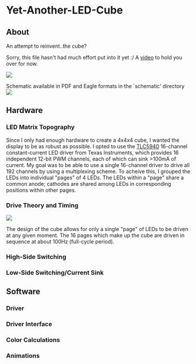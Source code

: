 Yet-Another-LED-Cube
====================

About
-----
An attempt to reinvent..the cube? 

Sorry, this file hasn't had much effort put into it yet :/ A [video](https://fastl.io/eX6) to hold you over for now.

![](https://raw.github.com/bradley219/Yet-Another-LED-Cube/master/misc/IMG604.jpg) 

Schematic available in PDF and Eagle formats in the \`schematic' directory
![](https://raw.github.com/bradley219/Yet-Another-LED-Cube/master/schematic/Yet-Another-LED-Cube.sch.jpg)


Hardware
--------

### LED Matrix Topography

Since I only had enough hardware to create a 4x4x4 cube, I wanted the display to be as robust as
possible. I opted to use the [TLC5940](http://www.ti.com/product/tlc5940) 16-channel constant-current LED driver from Texas
Instruments, which provides 16 independent 12-bit PWM channels, each of which can sink &gt;100mA 
of current. My goal was to be able to use a single 16-channel driver to drive all 192 channels by
using a multiplexing scheme. To acheive this, I grouped the LEDs into individual "pages" of 4 LEDs.
The LEDs within a "page" share a common anode; cathodes are shared among LEDs in corresponding
positions within other pages.

### Drive Theory and Timing

![](https://raw.github.com/bradley219/Yet-Another-LED-Cube/master/misc/led-page-unit.png)

The design of the cube allows for only a single "page" of LEDs to be driven at any given moment. The
16 pages which make up the cube are driven in sequence at about 100Hz (full-cycle period). 

### High-Side Switching
### Low-Side Switching/Current Sink

Software
--------

### Driver
### Driver Interface
### Color Calculations
### Animations
